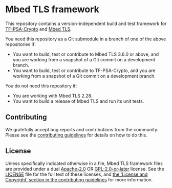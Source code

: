 # Mbed TLS framework

This repository contains a version-independent build and test framework for [TF-PSA-Crypto](https://github.com/Mbed-TLS/TF-PSA-Crypto) and [Mbed TLS](https://github.com/Mbed-TLS/mbedtls-framework).

You need this repository as a Git submodule in a branch of one of the above repositories if:

* You want to build, test or contribute to Mbed TLS 3.6.0 or above, and you are working from a snapshot of a Git commit on a development branch.
* You want to build, test or contribute to TF-PSA-Crypto, and you are working from a snapshot of a Git commit on a development branch.

You do not need this repository if:

* You are working with Mbed TLS 2.28.
* You want to build a release of Mbed TLS and run its unit tests.

Contributing
------------

We gratefully accept bug reports and contributions from the community. Please see the [contributing guidelines](CONTRIBUTING.md) for details on how to do this.

License
-------

Unless specifically indicated otherwise in a file, Mbed TLS framework files are provided under a dual [Apache-2.0](https://spdx.org/licenses/Apache-2.0.html) OR [GPL-2.0-or-later](https://spdx.org/licenses/GPL-2.0-or-later.html) license. See the [LICENSE](LICENSE) file for the full text of these licenses, and [the 'License and Copyright' section in the contributing guidelines](CONTRIBUTING.md#License-and-Copyright) for more information.

